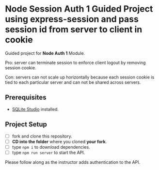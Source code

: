 # Node Session Auth 1 Guided Project using express-session and pass session id from server to client in cookie

Guided project for **Node Auth 1** Module.

Pro: server can terminate session to enforce client logout by removing session cookie.

Con: servers can not scale up horizontally because each session cookie is tied to each particular server and can not be shared across servers.

## Prerequisites

- [SQLite Studio](https://sqlitestudio.pl/index.rvt?act=download) installed.

## Project Setup

- [ ] fork and clone this repository.
- [ ] **CD into the folder** where you cloned **your fork**.
- [ ] type `npm i` to download dependencies.
- [ ] type `npm run server` to start the API.

Please follow along as the instructor adds authentication to the API.
